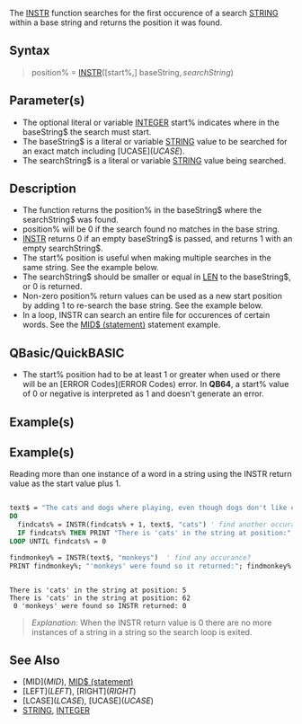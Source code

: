 The [INSTR](INSTR) function searches for the first occurence of a search [STRING](STRING) within a base string and returns the position it was found.


## Syntax

>  position% = [INSTR](INSTR)([start%,] baseString$, searchString$)


## Parameter(s)

* The optional literal or variable [INTEGER](INTEGER) start% indicates where in the baseString$ the search must start. 
* The baseString$ is a literal or variable [STRING](STRING) value to be searched for an exact match including [UCASE$](UCASE$). 
* The searchString$ is a literal or variable [STRING](STRING) value being searched.


## Description

* The function returns the position% in the baseString$ where the searchString$ was found.
* position% will be 0 if the search found no matches in the base string. 
* [INSTR](INSTR) returns 0 if an empty baseString$ is passed, and returns 1 with an empty searchString$.
* The start% position is useful when making multiple searches in the same string. See the example below.
* The searchString$ should be smaller or equal in [LEN](LEN) to the baseString$, or 0 is returned.
* Non-zero position% return values can be used as a new start position by adding 1 to re-search the base string. See the example below.
* In a loop, INSTR can search an entire file for occurences of certain words. See the [MID$ (statement)](MID$ (statement)) statement example.


## QBasic/QuickBASIC

* The start% position had to be at least 1 or greater when used or there will be an [ERROR Codes](ERROR Codes) error. In **QB64**, a start% value of 0 or negative is interpreted as 1 and doesn't generate an error.


## Example(s)

## Example(s)
 Reading more than one instance of a word in a string using the INSTR return value as the start value plus 1.

```vb

text$ = "The cats and dogs where playing, even though dogs don't like cats."
DO
  findcats% = INSTR(findcats% + 1, text$, "cats") ' find another occurance after
  IF findcats% THEN PRINT "There is 'cats' in the string at position:"; findcats%
LOOP UNTIL findcats% = 0

findmonkey% = INSTR(text$, "monkeys")  ' find any occurance?
PRINT findmonkey%; "'monkeys' were found so it returned:"; findmonkey% 

```

```text

There is 'cats' in the string at position: 5
There is 'cats' in the string at position: 62
 0 'monkeys' were found so INSTR returned: 0

```

>  *Explanation:* When the INSTR return value is 0 there are no more instances of a string in a string so the search loop is exited.


## See Also

* [MID$](MID$), [MID$ (statement)](MID$ (statement))
* [LEFT$](LEFT$), [RIGHT$](RIGHT$)
* [LCASE$](LCASE$), [UCASE$](UCASE$)
* [STRING](STRING), [INTEGER](INTEGER)





